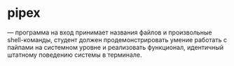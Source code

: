 # pipex
— программа на вход принимает названия файлов и произвольные shell-команды, студент должен продемонстрировать умение работать с пайпами на системном уровне и реализовать функционал, идентичный штатному поведению системы в терминале.

